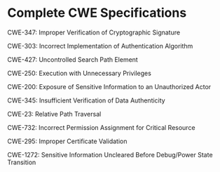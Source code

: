 

# Complete CWE Specifications

CWE-347: Improper Verification of Cryptographic Signature

CWE-303: Incorrect Implementation of Authentication Algorithm

CWE-427: Uncontrolled Search Path Element

CWE-250: Execution with Unnecessary Privileges

CWE-200: Exposure of Sensitive Information to an Unauthorized Actor

CWE-345: Insufficient Verification of Data Authenticity

CWE-23: Relative Path Traversal

CWE-732: Incorrect Permission Assignment for Critical Resource

CWE-295: Improper Certificate Validation

CWE-1272: Sensitive Information Uncleared Before Debug/Power State Transition